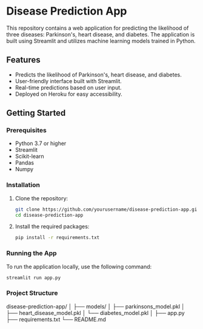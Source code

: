 # Disease Prediction App

This repository contains a web application for predicting the likelihood of three diseases: Parkinson's, heart disease, and diabetes. The application is built using Streamlit and utilizes machine learning models trained in Python.

## Features

- Predicts the likelihood of Parkinson's, heart disease, and diabetes.
- User-friendly interface built with Streamlit.
- Real-time predictions based on user input.
- Deployed on Heroku for easy accessibility.

## Getting Started

### Prerequisites

- Python 3.7 or higher
- Streamlit
- Scikit-learn
- Pandas
- Numpy

### Installation

1. Clone the repository:
    ```bash
    git clone https://github.com/yourusername/disease-prediction-app.git
    cd disease-prediction-app
    ```

2. Install the required packages:
    ```bash
    pip install -r requirements.txt
    ```

### Running the App

To run the application locally, use the following command:
```bash
streamlit run app.py
```
### Project Structure

disease-prediction-app/
│
├── models/
│   ├── parkinsons_model.pkl
│   ├── heart_disease_model.pkl
│   └── diabetes_model.pkl
│
├── app.py
├── requirements.txt
└── README.md


